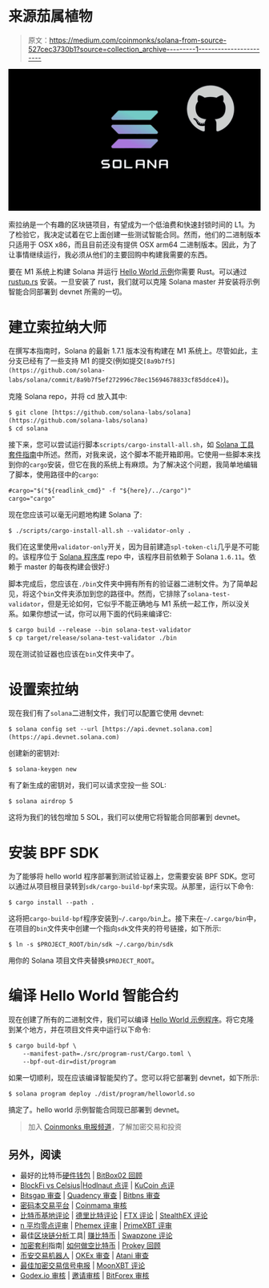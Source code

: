# 来源茄属植物

> 原文：<https://medium.com/coinmonks/solana-from-source-527cec3730b1?source=collection_archive---------1----------------------->

![](img/040eea27e5c6f9ff3a6033f85b2d90d9.png)

索拉纳是一个有趣的区块链项目，有望成为一个低油费和快速封锁时间的 L1。为了检验它，我决定试着在它上面创建一些测试智能合同。然而，他们的二进制版本只适用于 OSX x86，而且目前还没有提供 OSX arm64 二进制版本。因此，为了让事情继续运行，我必须从他们的主要回购中构建我需要的东西。

要在 M1 系统上构建 Solana 并运行 [Hello World 示例](https://github.com/solana-labs/example-helloworld)你需要 Rust。可以通过 [rustup.rs](https://rustup.rs) 安装。一旦安装了 rust，我们就可以克隆 Solana master 并安装将示例智能合同部署到 devnet 所需的一切。

# 建立索拉纳大师

在撰写本指南时，Solana 的最新 1.7.1 版本没有构建在 M1 系统上。尽管如此，主分支已经有了一些支持 M1 的提交(例如提交`[8a9b7f5](https://github.com/solana-labs/solana/commit/8a9b7f5ef272996c78ec15694678833cf85ddce4)`)。

克隆 Solana repo，并将 cd 放入其中:

```
$ git clone [https://github.com/solana-labs/solana](https://github.com/solana-labs/solana)
$ cd solana
```

接下来，您可以尝试运行脚本`scripts/cargo-install-all.sh`，如 [Solana 工具套件指南](https://docs.solana.com/cli/install-solana-cli-tools#build-from-source)中所述。然而，对我来说，这个脚本不能开箱即用。它使用一些脚本来找到你的`cargo`安装，但它在我的系统上有麻烦。为了解决这个问题，我简单地编辑了脚本，使用路径中的`cargo`:

```
#cargo="$("${readlink_cmd}" -f "${here}/../cargo")"
cargo="cargo"
```

现在您应该可以毫无问题地构建 Solana 了:

```
$ ./scripts/cargo-install-all.sh --validator-only .
```

我们在这里使用`validator-only`开关，因为目前建造`spl-token-cli`几乎是不可能的。该程序位于 [Solana 程序库](https://github.com/solana-labs/solana-program-library) repo 中，该程序目前依赖于 Solana `1.6.11`。依赖于 master 的每夜构建会很好:)

脚本完成后，您应该在`./bin`文件夹中拥有所有的验证器二进制文件。为了简单起见，将这个`bin`文件夹添加到您的路径中。然而，它排除了`solana-test-validator`，但是无论如何，它似乎不能正确地与 M1 系统一起工作，所以没关系。如果你想试一试，你可以用下面的代码来编译它:

```
$ cargo build --release --bin solana-test-validator
$ cp target/release/solana-test-validator ./bin
```

现在测试验证器也应该在`bin`文件夹中了。

# 设置索拉纳

现在我们有了`solana`二进制文件，我们可以配置它使用 devnet:

```
$ solana config set --url [https://api.devnet.solana.com](https://api.devnet.solana.com)
```

创建新的密钥对:

```
$ solana-keygen new
```

有了新生成的密钥对，我们可以请求空投一些 SOL:

```
$ solana airdrop 5
```

这将为我们的钱包增加 5 SOL，我们可以使用它将智能合同部署到 devnet。

# 安装 BPF SDK

为了能够将 hello world 程序部署到测试验证器上，您需要安装 BPF SDK。您可以通过从项目根目录转到`sdk/cargo-build-bpf`来实现。从那里，运行以下命令:

```
$ cargo install --path .
```

这将把`cargo-build-bpf`程序安装到`~/.cargo/bin`上。接下来在`~/.cargo/bin`中，在项目的`bin`文件夹中创建一个指向`sdk`文件夹的符号链接，如下所示:

```
$ ln -s $PROJECT_ROOT/bin/sdk ~/.cargo/bin/sdk
```

用你的 Solana 项目文件夹替换`$PROJECT_ROOT`。

# 编译 Hello World 智能合约

现在创建了所有的二进制文件，我们可以编译 [Hello World 示例程序](https://github.com/solana-labs/example-helloworld)。将它克隆到某个地方，并在项目文件夹中运行以下命令:

```
$ cargo build-bpf \
    --manifest-path=./src/program-rust/Cargo.toml \
    --bpf-out-dir=dist/program
```

如果一切顺利，现在应该编译智能契约了。您可以将它部署到 devnet，如下所示:

```
$ solana program deploy ./dist/program/helloworld.so
```

搞定了。hello world 示例智能合同现已部署到 devnet。

> 加入 [Coinmonks 电报频道](https://t.me/coincodecap)，了解加密交易和投资

## 另外，阅读

*   最好的比特币[硬件钱包](/coinmonks/the-best-cryptocurrency-hardware-wallets-of-2020-e28b1c124069?source=friends_link&sk=324dd9ff8556ab578d71e7ad7658ad7c) | [BitBox02 回顾](/coinmonks/bitbox02-review-your-swiss-bitcoin-hardware-wallet-c36c88fff29)
*   [BlockFi vs Celsius](/coinmonks/blockfi-vs-celsius-vs-hodlnaut-8a1cc8c26630)|[Hodlnaut 点评](/coinmonks/hodlnaut-review-best-way-to-hodl-is-to-earn-interest-on-your-bitcoin-6658a8c19edf) | [KuCoin 点评](https://blog.coincodecap.com/kucoin-review)
*   [Bitsgap 审查](/coinmonks/bitsgap-review-a-crypto-trading-bot-that-makes-easy-money-a5d88a336df2) | [Quadency 审查](/coinmonks/quadency-review-a-crypto-trading-automation-platform-3068eaa374e1) | [Bitbns 审查](/coinmonks/bitbns-review-38256a07e161)
*   [密码本交易平台](/coinmonks/top-10-crypto-copy-trading-platforms-for-beginners-d0c37c7d698c) | [Coinmama 审核](/coinmonks/coinmama-review-ace5641bde6e)
*   [比特币基地评论](/coinmonks/coinbase-review-6ef4e0f56064) | [德里比特评论](/coinmonks/deribit-review-options-fees-apis-and-testnet-2ca16c4bbdb2) | [FTX 评论](/coinmonks/ftx-crypto-exchange-review-53664ac1198f) | [StealthEX 评论](/coinmonks/stealthex-review-396c67309988)
*   [n 平均零点评审](/coinmonks/ngrave-zero-review-c465cf8307fc) | [Phemex 评审](/coinmonks/phemex-review-4cfba0b49e28) | [PrimeXBT 评审](/coinmonks/primexbt-review-88e0815be858)
*   最佳[区块链分析](https://bitquery.io/blog/best-blockchain-analysis-tools-and-software)工具| [赚比特币](/coinmonks/earn-bitcoin-6e8bd3c592d9) | [Swapzone 评论](/coinmonks/swapzone-review-crypto-exchange-data-aggregator-e0ad78e55ed7)
*   [加密套利](/coinmonks/crypto-arbitrage-guide-how-to-make-money-as-a-beginner-62bfe5c868f6)指南| [如何做空比特币](/coinmonks/how-to-short-bitcoin-568a2d0b4ae5) | [Prokey 回顾](/coinmonks/prokey-review-26611173c13c)
*   [币安交易机器人](/coinmonks/binance-trading-bots-d0d57bb62c4c) | [OKEx 审查](/coinmonks/okex-review-6b369304110f) | [Atani 审查](https://blog.coincodecap.com/atani-review)
*   [最佳加密交易信号电报](/coinmonks/best-crypto-signals-telegram-5785cdbc4b2b) | [MoonXBT 评论](/coinmonks/moonxbt-review-6e4ab26d037)
*   [Godex.io 审核](/coinmonks/godex-io-review-7366086519fb) | [邀请审核](/coinmonks/invity-review-70f3030c0502) | [BitForex 审核](/coinmonks/bitforex-review-c4bb28d9e271)